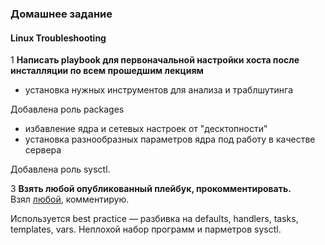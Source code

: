 ### Домашнее задание
#### Linux Troubleshooting

1 **Написать playbook для первоначальной настройки хоста после инсталляции по всем прошедшим лекциям**  

- установка нужных инструментов для анализа и траблшутинга

Добавлена роль packages

- избавление ядра и сетевых настроек от "десктопности"
- установка разнообразных параметров ядра под работу в качестве сервера

Добавлена роль sysctl.


3 **Взять любой опубликованный плейбук, прокомментировать.**  
Взял [любой](https://github.com/lalbrekht/Linux-OTUS/tree/master/3.Admins/18.Performance_%26_Tuning/HW), комментирую.


Используется best practice — разбивка на defaults, handlers, tasks, templates, vars.
Неплохой набор программ и парметров sysctl.
